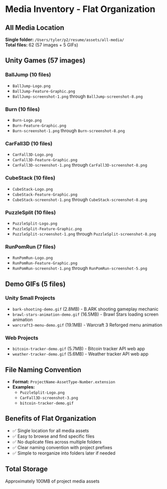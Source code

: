# Media Inventory - Flat Organization

## All Media Location
**Single folder:** `/Users/tyler/p2/resume/assets/all-media/`  
**Total files:** 62 (57 images + 5 GIFs)

## Unity Games (57 images)

### BallJump (10 files)
- `BallJump-Logo.png`
- `BallJump-Feature-Graphic.png` 
- `BallJump-screenshot-1.png` through `BallJump-screenshot-8.png`

### Burn (10 files)
- `Burn-Logo.png`
- `Burn-Feature-Graphic.png`
- `Burn-screenshot-1.png` through `Burn-screenshot-8.png`

### CarFall3D (10 files)
- `CarFall3D-Logo.png`
- `CarFall3D-Feature-Graphic.png`
- `CarFall3D-screenshot-1.png` through `CarFall3D-screenshot-8.png`

### CubeStack (10 files)
- `CubeStack-Logo.png`
- `CubeStack-Feature-Graphic.png`
- `CubeStack-screenshot-1.png` through `CubeStack-screenshot-8.png`

### PuzzleSplit (10 files)
- `PuzzleSplit-Logo.png`
- `PuzzleSplit-Feature-Graphic.png`
- `PuzzleSplit-screenshot-1.png` through `PuzzleSplit-screenshot-8.png`

### RunPomRun (7 files)
- `RunPomRun-Logo.png`
- `RunPomRun-Feature-Graphic.png`
- `RunPomRun-screenshot-1.png` through `RunPomRun-screenshot-5.png`

## Demo GIFs (5 files)

### Unity Small Projects
- `bark-shooting-demo.gif` (2.8MB) - B.ARK shooting gameplay mechanic
- `brawl-stars-animation-demo.gif` (16.5MB) - Brawl Stars loading screen animation
- `warcraft3-menu-demo.gif` (19.1MB) - Warcraft 3 Reforged menu animation

### Web Projects
- `bitcoin-tracker-demo.gif` (5.7MB) - Bitcoin tracker API web app
- `weather-tracker-demo.gif` (5.6MB) - Weather tracker API web app

## File Naming Convention
- **Format:** `ProjectName-AssetType-Number.extension`
- **Examples:** 
  - `PuzzleSplit-Logo.png`
  - `CarFall3D-screenshot-3.png`
  - `bitcoin-tracker-demo.gif`

## Benefits of Flat Organization
- ✅ Single location for all media assets
- ✅ Easy to browse and find specific files
- ✅ No duplicate files across multiple folders
- ✅ Clear naming convention with project prefixes
- ✅ Simple to reorganize into folders later if needed

## Total Storage
Approximately 100MB of project media assets